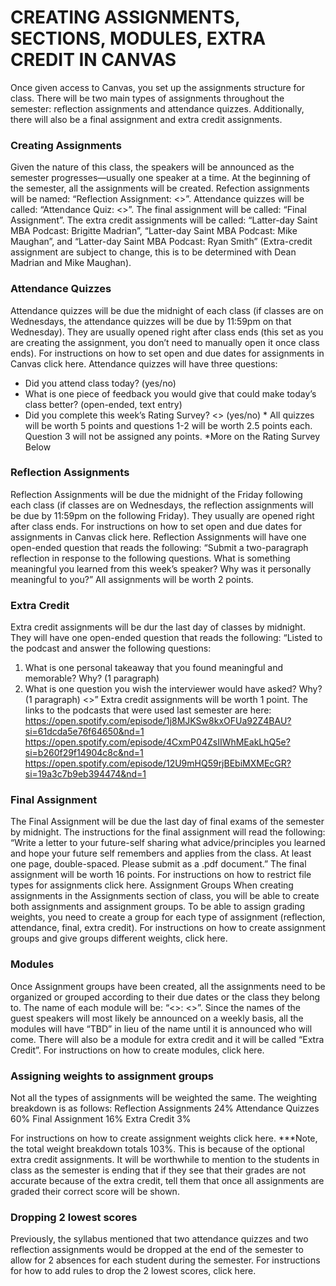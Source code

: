 # CREATING ASSIGNMENTS, SECTIONS, MODULES, EXTRA CREDIT IN CANVAS

Once given access to Canvas, you set up the assignments structure for class. There will be two main types of assignments throughout the semester: reflection assignments and attendance quizzes. Additionally, there will also be a final assignment and extra credit assignments. 

### Creating Assignments
Given the nature of this class, the speakers will be announced as the semester progresses—usually one speaker at a time. At the beginning of the semester, all the assignments will be created. 
Refection assignments will be named: “Reflection Assignment: <<date>>”. 
Attendance quizzes will be called: “Attendance Quiz: <<date>>”.  The final assignment will be called: “Final Assignment”.
 The extra credit assignments will be called: “Latter-day Saint MBA Podcast: Brigitte Madrian”, “Latter-day Saint MBA Podcast: Mike Maughan”, and “Latter-day Saint MBA Podcast: Ryan Smith” (Extra-credit assignment are subject to change, this is to be determined with Dean Madrian and Mike Maughan).

### Attendance Quizzes
Attendance quizzes will be due the midnight of each class (if classes are on Wednesdays, the attendance quizzes will be due by 11:59pm on that Wednesday). They are usually opened right after class ends (this set as you are creating the assignment, you don’t need to manually open it once class ends). For instructions on how to set open and due dates for assignments in Canvas click here. 
Attendance quizzes will have three questions:
-	Did you attend class today? (yes/no)
-	What is one piece of feedback you would give that could make today’s class better? (open-ended, text entry)
-	Did you complete this week’s Rating Survey? <<link to Qualtrics survey>> (yes/no) *
All quizzes will be worth 5 points and questions 1-2 will be worth 2.5 points each. Question 3 will not be assigned any points.
*More on the Rating Survey Below

### Reflection Assignments
Reflection Assignments will be due the midnight of the Friday following each class (if classes are on Wednesdays, the reflection assignments will be due by 11:59pm on the following Friday). They usually are opened right after class ends. For instructions on how to set open and due dates for assignments in Canvas click here. 
Reflection Assignments will have one open-ended question that reads the following: “Submit a two-paragraph reflection in response to the following questions. What is something meaningful you learned from this week’s speaker? Why was it personally meaningful to you?”
All assignments will be worth 2 points.

### Extra Credit
Extra credit assignments will be dur the last day of classes by midnight. They will have one open-ended question that reads the following: “Listed to the podcast and answer the following questions:
1. What is one personal takeaway that you found meaningful and memorable? Why? (1 paragraph)
2. What is one question you wish the interviewer would have asked? Why? (1 paragraph)
<<link to podcast>>”
Extra credit assignments will be worth 1 point. The links to the podcasts that were used last semester are here:
https://open.spotify.com/episode/1j8MJKSw8kxOFUa92Z4BAU?si=61dcda5e76f64650&nd=1
https://open.spotify.com/episode/4CxmP04ZsIIWhMEakLhQ5e?si=b260f29f14904c8c&nd=1
https://open.spotify.com/episode/12U9mHQ59rjBEbiMXMEcGR?si=19a3c7b9eb394474&nd=1

### Final Assignment
The Final Assignment will be due the last day of final exams of the semester by midnight. The instructions for the final assignment will read the following: “Write a letter to your future-self sharing what advice/principles you learned and hope your future self remembers and applies from the class. At least one page, double-spaced. Please submit as a .pdf document.”
The final assignment will be worth 16 points.
For instructions on how to restrict file types for assignments click here. 
Assignment Groups
When creating assignments in the Assignments section of class, you will be able to create both assignments and assignment groups. To be able to assign grading weights, you need to create a group for each type of assignment (reflection, attendance, final, extra credit). For instructions on how to create assignment groups and give groups different weights, click here.
 
### Modules
Once Assignment groups have been created, all the assignments need to be organized or grouped according to their due dates or the class they belong to. The name of each module will be: “<<Date>>: <<Guest Speaker>>”. Since the names of the guest speakers will most likely be announced on a weekly basis, all the modules will have “TBD” in lieu of the name until it is announced who will come. There will also be a module for extra credit and it will be called “Extra Credit”. For instructions on how to create modules, click here.
 
### Assigning weights to assignment groups
Not all the types of assignments will be weighted the same. The weighting breakdown is as follows:
Reflection Assignments		24%
Attendance Quizzes		60%
Final Assignment		16%
Extra Credit			3%

For instructions on how to create assignment weights click here. 
***Note, the total weight breakdown totals 103%. This is because of the optional extra credit assignments. It will be worthwhile to mention to the students in class as the semester is ending that if they see that their grades are not accurate because of the extra credit, tell them that once all assignments are graded their correct score will be shown. 

### Dropping 2 lowest scores
Previously, the syllabus mentioned that two attendance quizzes and two reflection assignments would be dropped at the end of the semester to allow for 2 absences for each student during the semester. For instructions for how to add rules to drop the 2 lowest scores, click here. 
